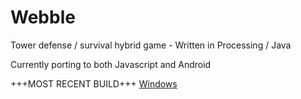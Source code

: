 # Webble
Tower defense / survival hybrid game - Written in Processing / Java

Currently porting to both Javascript and Android

+++MOST RECENT BUILD+++
[Windows](https://github.com/Argzero/Webble/releases/download/0.1/0.1.zip)
